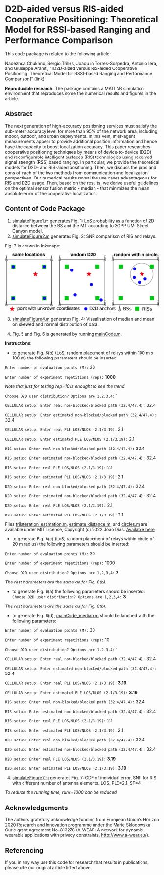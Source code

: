 D2D-aided versus RIS-aided Cooperative Positioning: Theoretical Model for RSSI-based Ranging and Performance Comparison
==================

This code package is related to the following article:

Nadezhda Chukhno, Sergio Trilles, Joaqu ́ın Torres-Sospedra, Antonio Iera, and Giuseppe Araniti, “[D2D-aided versus RIS-aided Cooperative Positioning: Theoretical Model for RSSI-based Ranging and Performance Comparison]“ (link)

**Reproducible research.** The package contains a MATLAB simulation environment that reproduces some the numerical results and figures in the article. 


## Abstract

The next generation of high-accuracy positioning services must satisfy the sub-meter accuracy level for more than 95% of the network area, including indoor, outdoor, and urban deployments. In this vein, inter-agent measurements appear to provide additional position information and hence have the capacity to boost localization accuracy. This paper researches cooperative positioning techniques by means of device-to-device (D2D) and reconfigurable intelligent surfaces (RIS) technologies using received signal strength (RSS) based ranging. In particular, we provide the theoretical models for D2D- and RIS-aided positioning. Then, we discuss the pros and cons of each of the two methods from communication and localization perspectives. Our numerical results reveal the use cases advantageous for RIS and D2D usage. Then, based on the results, we derive useful guidelines on the optimal sensor fusion metric - median - that minimizes the mean absolute error of the cooperative localization.


## Content of Code Package

1. [simulateFigure1.m](simulateFigure1.m) generates Fig. 1: LoS probability as a function of 2D distance between the BS and the MT according to 3GPP UMi Street Canyon model.
2. [simulateFigure2.m](simulateFigure2.m) generates Fig. 2: SNR comparison of RIS and relays.

Fig. 3 is drawn in Inkscape:

![Fig. 3](figures/four_scenarios.png)

3. [simulateFigure4.m](simulateFigure4.m) generates Fig. 4:  Visualisation of median and mean on skewed and normal distribution of data.

4. Fig. 5 and Fig. 6 is generated by running [mainCode.m](mainCode.m).

**Instructions**:

- to generate Fig. 6(b) (LoS, random placement of relays within 100 m x 100 m) the following parameters should be inserted:
    
`Enter number of evaluation points (M):` 30

`Enter number of experiment repetitions (rep):` **1000**

*Note that just for testing rep=10 is enought to see the trend*

`Choose D2D user distribution? Options are 1,2,3,4:` 1

`CELLULAR setup: Enter real non-blocked/blocked path (32.4/47.4):` 32.4

`CELLULAR setup: Enter estimated non-blocked/blocked path (32.4/47.4):` 32.4

`CELLULAR setup: Enter real PLE LOS/NLOS (2.1/3.19):` 2.1

`CELLULAR setup: Enter estimated PLE LOS/NLOS (2.1/3.19):` 2.1

`RIS setup: Enter real non-blocked/blocked path (32.4/47.4):` 32.4

`RIS setup: Enter estimated non-blocked/blocked path (32.4/47.4):` 32.4

`RIS setup: Enter real PLE LOS/NLOS (2.1/3.19):` 2.1

`RIS setup: Enter estimated PLE LOS/NLOS (2.1/3.19):` 2.1

`D2D setup: Enter real non-blocked/blocked path (32.4/47.4):` 32.4

`D2D setup: Enter estimated non-blocked/blocked path (32.4/47.4):` 32.4

`D2D setup: Enter real PLE LOS/NLOS (2.1/3.19):` 2.1

`D2D setup: Enter estimated PLE LOS/NLOS (2.1/3.19):` 2.1

Files  [trilateration_estimation.m](trilateration_estimation.m), [estimate_distance.m](estimate_distance.m), and [circles.m](circles.m) are available under MIT License, Copyright (c) 2022 Joao Dias. 
[Available here](https://github.com/joaodias/WiFi-RSS-based-trilateration-with-MATLAB)

- to generate Fig. 6(c) (LoS, random placement of relays within circle of 20 m radius) the following parameters should be inserted:

`Enter number of evaluation points (M):` 30

`Enter number of experiment repetitions (rep):` 1000

`Choose D2D user distribution? Options are 1,2,3,4:` **2**

*The rest parameters are the same as for Fig. 6(b).*

- to generate Fig. 6(a) the following parameters should be inserted:
`Choose D2D user distribution? Options are 1,2,3,4:` **3**

*The rest parameters are the same as for Fig. 6(b).*

- to generate Fig. 6(d), [mainCode_median.m](mainCode_median.m) should be lanched with the following parameters:

`Enter number of evaluation points (M):` 30

`Enter number of experiment repetitions (rep):` 10

`Choose D2D user distribution? Options are 1,2,3,4:` 1

`CELLULAR setup: Enter real non-blocked/blocked path (32.4/47.4):` 32.4

`CELLULAR setup: Enter estimated non-blocked/blocked path (32.4/47.4):` 32.4

`CELLULAR setup: Enter real PLE LOS/NLOS (2.1/3.19):` **3.19**

`CELLULAR setup: Enter estimated PLE LOS/NLOS (2.1/3.19):` **3.19**

`RIS setup: Enter real non-blocked/blocked path (32.4/47.4):` 32.4

`RIS setup: Enter estimated non-blocked/blocked path (32.4/47.4):` 32.4

`RIS setup: Enter real PLE LOS/NLOS (2.1/3.19):` 2.1

`RIS setup: Enter estimated PLE LOS/NLOS (2.1/3.19):` 2.1

`D2D setup: Enter real non-blocked/blocked path (32.4/47.4):` 32.4

`D2D setup: Enter estimated non-blocked/blocked path (32.4/47.4):` 32.4

`D2D setup: Enter real PLE LOS/NLOS (2.1/3.19):` **3.19**

`D2D setup: Enter estimated PLE LOS/NLOS (2.1/3.19):` **3.19**

4. [simulateFigure7.m](simulateFigure7.m) generates Fig. 7: CDF of individual error, SNR for RIS with different number of antenna elements, LOS, PLE=2.1, SF=4.

*To reduce the running time, runs=1000 can be reduced.*

## Acknowledgements

The authors gratefully acknowledge funding from European Union’s Horizon 2020 Research and Innovation programme under the Marie Sklodowska Curie grant agreement No. 813278 (A-WEAR: A network for dynamic wearable applications with privacy constraints, http://www.a-wear.eu/).

## Referencing

If you in any way use this code for research that results in publications, please cite our original article listed above.